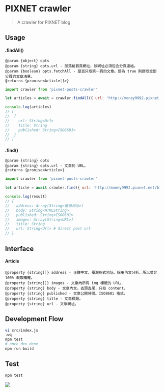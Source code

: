 # PIXNET crawler

> A crawler for PIXNET blog

## Usage

#### .findAll()

```
@param {object} opts
@param {string} opts.url - 部落格首頁網址，該網址必須包含分頁連結。
@param {boolean} opts.fetchAll - 是否只取第一頁的文章。設為 true 則撈取全部分頁的文章清單。
@returns {promise<Article[]>}
```

```js
import crawler from 'pixnet-posts-crawler'

let articles = await = crawler.findAll({ url: 'http://money9992.pixnet.net/blog' })

console.log(articles)
// [
//  {
//    url: String<Url>
//    title: String
//    published: String<ISO8601>
//  }
// ]
```

#### .find()

```
@param {string} opts
@param {string} opts.url - 文章的 URL。
@returns {promise<Article>}
```

```js
import crawler from 'pixnet-posts-crawler'

let article = await crawler.find({ url: 'http://money9992.pixnet.net/blog/post/427735169' })

console.log(result)
// {
//   address: Array[String<臺灣地址>]
//   body: String<HTMLString>
//   published: String<ISO8601>
//   images: Array[String<URL>]
//   title: String
//   url: String<Url> # direct post url
// }
```

## Interface

#### Article

```
@property {string[]} address - 正體中文，臺灣格式地址。採用內文分析，所以並非 100% 截取精確。
@property {string[]} images - 文章內所有 img 標籤的 URL。
@property {string} body - 文章內文。去頭去尾，只取 content。
@property {string} published - 文章公開時間。ISO8601 格式。
@property {string} title - 文章標題。
@property {string} url - 文章網址。
```

## Development Flow

```sh
vi src/index.js
:wq
npm test
# once dev done
npm run build
```

## Test

```sh
npm test
```

![](http://i.imgur.com/HFxUVHo.png)
